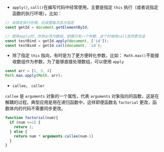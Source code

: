 - `apply()`, `call()`在编写代码中经常使用，主要是指定 `this` 执行（或者说指定函数的执行环境）。比如：

```js
// 未绑定执行环境，后续要每次显示指定
const getId = document.getElementById;

// 使用apply时，传参必须为数组，即便只有一个参数，这个时候用call显然更合适
const testBind = getId.apply(document, ['id']);
const testBind = getId.call(document, `id`);
```

- 除了指定 `this` 指向，有时是为了更方便转化参数，比如： `Math.max()`不能接收数组作为参数，为了能够直接处理数组，可以使用 `apply`

```js
const arr = [1, 3, 4]
Math.max.apply(Math, arr);
```

- `callee`， `caller`

`callee` 是 `arguments` 对象的一个属性，代表 `arguments` 对象指向的函数，这是在解耦的过程，典型应用是用在递归函数中，这样即便函数名 `factorial` 更改，函数体内的代码不需要同步更改。

```js
function factorial(num){
  if (num <=1) {
    return 1;
  } else {
    return num * arguments.callee(num-1)
  }
}
```
